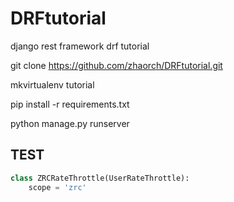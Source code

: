 # DRFtutorial
django rest framework drf tutorial


git clone https://github.com/zhaorch/DRFtutorial.git

mkvirtualenv tutorial

pip install -r requirements.txt

python manage.py runserver

## TEST
```python
class ZRCRateThrottle(UserRateThrottle):
    scope = 'zrc'
```
